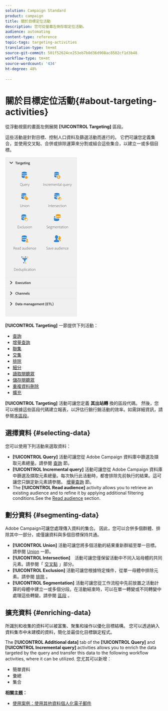 ```yaml
---
solution: Campaign Standard
product: campaign
title: 關於目標定位活動
description: 您可從螢幕左側存取定位活動。
audience: automating
content-type: reference
topic-tags: targeting-activities
translation-type: tm+mt
source-git-commit: 501f52624ce253eb7b0d36d908ac8502cf1d3b48
workflow-type: tm+mt
source-wordcount: '434'
ht-degree: 48%

---
```



# 關於目標定位活動{#about-targeting-activities}

從浮動視窗的畫面左側展開 **[!UICONTROL Targeting]** 區段。

這些活動是針對目標、控制人口資料及篩選活動而進行的。 它們可讓您定義集合，並使用交叉點、合併或排除運算來分割或組合這些集合，以建立一或多個目標。

![](assets/wkf_targeting_activities.png)

**[!UICONTROL Targeting]** 一節提供下列活動：

* [查詢](../../automating/using/query.md)
* [增量查詢](../../automating/using/incremental-query.md)
* [聯集](../../automating/using/union.md)
* [交集](../../automating/using/intersection.md)
* [排除](../../automating/using/exclusion.md)
* [細分](../../automating/using/segmentation.md)
* [讀取閱聽眾](../../automating/using/read-audience.md)
* [儲存閱聽眾](../../automating/using/save-audience.md)
* [重複資料刪除](../../automating/using/deduplication.md)
* [擴充](../../automating/using/enrichment.md)

**[!UICONTROL Targeting]** 活動可讓您定義 **其出站轉** 換的區段代碼。 然後，您可以根據這些區段代碼建立報表，以評估行銷行銷活動的效率。如需詳細資訊，請參閱[本區段](../../reporting/using/creating-a-report-workflow-segment.md)。

## 選擇資料 {#selecting-data}

您可以使用下列活動來選取資料：

* **[!UICONTROL Query]** 活動可讓您從 Adobe Campaign 資料庫中篩選及擷取元素總量。請參閱 [查詢](../../automating/using/query.md) 節。
* **[!UICONTROL Incremental query]** 活動可讓您從 Adobe Campaign 資料庫中篩選及擷取元素總量。每次執行此活動時，都會排除先前執行的結果。這可讓您只鎖定新元素請參閱。 [增量查詢](../../automating/using/incremental-query.md) 節。
* The **[!UICONTROL Read audience]** activity allows you to retrieve an existing audience and to refine it by applying additional filtering conditions.See the [Read audience](../../automating/using/read-audience.md) section.

## 劃分資料 {#segmenting-data}

Adobe Campaign可讓您處理傳入資料的集合。 因此，您可以合併多個群體、排除其中一部分，或僅讓資料與多個目標保持共通。

* **[!UICONTROL Union]** 活動可讓您將多個活動的結果重新群組至單一目標。請參閱 [Union](../../automating/using/union.md) 一節。
* **[!UICONTROL Intersection]**　活動可讓您僅保留活動中不同入站母體的共同元素。請參閱「 [交叉點](../../automating/using/intersection.md) 」部分。
* **[!UICONTROL Exclusion]** 活動可讓您根據特定條件，從單一母體中排除元素。請參閱 [排除](../../automating/using/exclusion.md) 。
* **[!UICONTROL Segmentation]** 活動可讓您從工作流程中先前放置之活動計算的母體中建立一或多個分段。在活動結束時，可以在單一轉變或不同轉變中處理這些轉變。請參閱 [區段](../../automating/using/segmentation.md) 。

## 擴充資料 {#enriching-data}

所識別和收集的資料可以被富集、聚集和操作以優化目標結構。 您可以透過納入資料集市中未建模的資料，簡化並最佳化目標鎖定程式。

The **[!UICONTROL Additional data]** tab of the **[!UICONTROL Query]** and **[!UICONTROL Incremental query]** activities allows you to enrich the data targeted by the query and transfer this data to the following workflow activities, where it can be utilized. 您尤其可以新增：

* 簡單資料
* 彙總
* 集合

**相關主題：**

* [使用案例：使用其他資料個人化電子郵件](../../automating/using/personalizing-email-with-additional-data.md)
